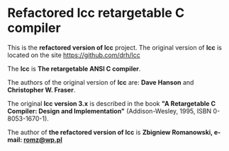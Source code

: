 Refactored lcc retargetable C compiler
================================

This is the **refactored version of lcc** project. The original version of **lcc** is located on the site https://github.com/drh/lcc

The **lcc** is **The retargetable ANSI C compiler**.

The authors of the original version of **lcc** are: **Dave Hanson** and **Christopher W. Fraser**.

The original **lcc version 3.x** is described in the book **"A Retargetable C Compiler: Design and Implementation"** (Addison-Wesley, 1995, ISBN 0-8053-1670-1).

The author of **the refactored version of lcc** is **Zbigniew Romanowski, e-mail: romz@wp.pl**
